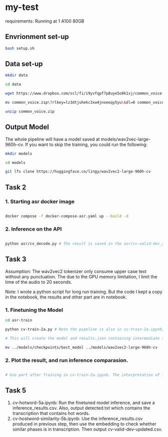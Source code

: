 # my-test

requirements: Running at 1 A100 80GB

## Envrionment set-up

```bash
bash setup.sh
```

## Data set-up

```bash
mkdir data

cd data

wget https://www.dropbox.com/scl/fi/i9yvfqpf7p8uye5o8k1sj/common_voice.zip?rlkey=lz3dtjuhekc3xw4jnoeoqy5yu&dl=0 

mv common_voice.zip\?rlkey=lz3dtjuhekc3xw4jnoeoqy5yu\&dl=0 common_voice.zip    

unzip common_voice.zip
```

## Output Model

The whole pipeline will have a model saved at models/wav2vec-large-960h-cv. If you want to skip the training, you could run the following:

```bash
mkdir models

cd models

git lfs clone https://huggingface.co/lingy/wav2vec2-large-960h-cv
```

## Task 2

### 1. Starting asr docker image

```bash

docker compose -f docker-compose-asr.yaml up --build -d 

```

### 2. Inference on the API

```bash

python asr/cv_decode.py # The result is saved in the asr/cv-valid-dev_asr.txt

```

## Task 3

Assumption: The wav2vec2 tokenizer only consume upper case text without any punctuation. The due to the GPU memory limitation, I limit the time of the audio to 20 seconds. 

Note: I wrote a python script for long run training. But the code I kept a copy in the notebook, the results and other part are in notebook.

### 1. Finetuning the Model

```bash
cd asr-train

python cv-train-2a.py # Note the pipeline is also in cv-train-2a.ipynb, but I put it as seperate python script because I could keep it in tmux session. 

# This will create the model and results.json containing intermediate train and validation logging result.

mv ../models/checkpoints/best_model ../models/wav2vec2-large-960h-cv
```

### 2. Plot the result, and run inference comparasion. 

```bash

# Use part after Training in cv-train-2a.ipynb. The interpretation of intermediate result also in the notebook.

```

## Task 5

1. cv-hotword-5a.ipynb: Run the finetuned model inference, and save a inference_results.csv. Also, output detected.txt which contains the transcription that contains hot words.
2. cv-hostword-similarity-5b.ipynb: Use the inference_results.csv produced in previous step, then use the embedding to check whether similar phases is in transcription. Then output cv-valid-dev-updated.csv.